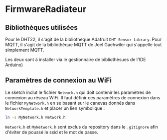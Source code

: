 # FirmwareRadiateur

## Bibliothèques utilisées

Pour le DHT22, il s'agit de la bibliothèque Adafruit ```DHT Sensor Library```.
Pour MQTT, il s'agit de la bibliothèque MQTT de Joel Gaehwiler qui s'appelle tout simplement MQTT.

Les deux sont à installer via le gestionnaire de bibliothèsues de l'IDE Arduino)

## Paramètres de connexion au WiFi

Le sketch inclut le fichier ```Network.h``` qui doit contenir les paramètres de connexion au réseau WiFi. Il faut définir ces paramètres de connexion dans le fichier ```MyNetwork.h``` en se basant sur le canevas donnés dans ```NetworkTemplate.h``` et placer un lien symbolique :

```sh
ln -s MyNetwork.h Network.h
```

```Network.h``` et ```MyNetwork.h``` sont exclus du repository dans le ```.gitignore``` afin d'éviter de poussé le ssid et le mot de passe.
